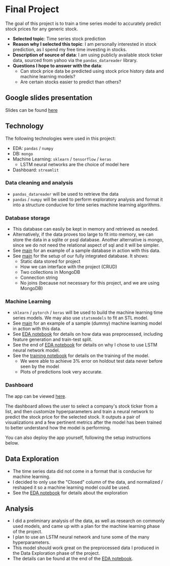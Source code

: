 # Final Project
The goal of this project is to train a time series model to accurately predict stock prices for any generic stock.

* **Selected topic**: Time series stock prediction
* **Reason why I selected this topic**: I am personally interested in stock prediction, as I spend my free time investing in stocks.
* **Description of source of data**: I am using publicly available stock ticker data, sourced from yahoo via the `pandas_datareader` library.
* **Questions I hope to answer with the data**:
  * Can stock price data be predicted using stock price history data and machine learning models?
  * Are certain stocks easier to predict than others?

## Google slides presentation
Slides can be found [here](https://docs.google.com/presentation/d/1MYcK-HIOGhLhr7A_eM8Kly_ar1-E3yFk4Y9WqkUbBaI/edit#slide=id.g147ae13f04a_0_2868)

## Technology
The following technologies were used in this project:
* EDA: `pandas` / `numpy`
* DB: `mongo`
* Machine Learning: `sklearn` / `tensorflow` / `keras`
  * LSTM neural networks are the choice of model here
* Dashboard: `streamlit`

### Data cleaning and analysis
* `pandas_datareader` will be used to retrieve the data
* `pandas` / `numpy` will be used to perform exploratory analysis and format it into a structure conducive for time series machine learning algorithms.

### Database storage
* This database can easily be kept in memory and retrieved as needed.
* Alternatively, if the data proves too large to fit into memory, we can store the data in a sqlite or psql database. Another alternative is mongo, since we do not need the relational aspect of sql and it will be simpler.
* See [main](main.ipynb) for an example of a sample database in action with this data.
* See [main](db.ipynb) for the setup of our fully integrated database. It shows:
  * Static data stored for project
  * How we can interface with the project (CRUD)
  * Two collections in MongoDB
  * Connection string
  * No joins (because not necessary for this project, and we are using MongoDB)

### Machine Learning
* `sklearn` / `pytorch` / `keras` will be used to build the machine learning time series models. We may also use `statsmodels` to fit an STL model.
* See [main](main.ipynb) for an example of a sample (dummy) machine learning model in action with this data.
* See [EDA notebook](EDA.ipynb) for details on how data was preprocessed, including feature generation and train-test split.
* See the end of [EDA notebook](EDA.ipynb) for details on why I chose to use LSTM neural network model.
* See the [training notebook](train.ipynb) for details on the training of the model.
  * We were able to achieve 3% error on holdout test data never before seen by the model
  * Plots of predictions look very accurate.

### Dashboard
The app can be viewed [here](https://amtwileg-final-project-dashboard-a8c10q.streamlitapp.com/).

The dashboard allows the user to select a company's stock ticker from a list, and then customize hyperparameters and train a neural network to predict the stock price for the selected stock. It outputs a pair of visualizations and a few pertinent metrics after the model has been trained to better understand how the model is performing.

You can also deploy the app yourself, following the setup instructions below.

## Data Exploration
* The time series data did not come in a format that is conducive for machine learning.
* I decided to only use the "Closed" column of the data, and normalized / reshaped it so a machine learning model could be used.
* See the [EDA notebook](EDA.ipynb) for details about the exploration

## Analysis
* I did a preliminary analysis of the data, as well as research on commonly used models, and came up with a plan for the machine learning phase of the project.
* I plan to use an LSTM neural network and tune some of the many hyperparameters.
* This model should work great on the preprocessed data I produced in the Data Exploration phase of the project.
* The details can be found at the end of the [EDA notebook](EDA.ipynb).
